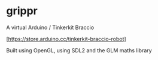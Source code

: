 # grippr

A virtual Arduino / Tinkerkit Braccio

[https://store.arduino.cc/tinkerkit-braccio-robot]


Built using OpenGL, using SDL2 and the GLM maths library

